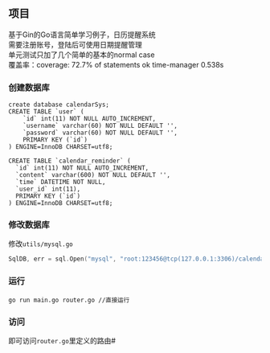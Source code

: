 ## 项目
基于Gin的Go语言简单学习例子，日历提醒系统
<br>
需要注册账号，登陆后可使用日期提醒管理
<br>
单元测试只加了几个简单的基本的normal case
<br>
覆盖率：coverage: 72.7% of statements
ok      time-manager    0.538s


### 创建数据库
```mysql
create database calendarSys;
CREATE TABLE `user` (
    `id` int(11) NOT NULL AUTO_INCREMENT,
    `username` varchar(60) NOT NULL DEFAULT '',
    `password` varchar(60) NOT NULL DEFAULT '',
    PRIMARY KEY (`id`)
) ENGINE=InnoDB CHARSET=utf8;

CREATE TABLE `calendar_reminder` (
  `id` int(11) NOT NULL AUTO_INCREMENT,
  `content` varchar(600) NOT NULL DEFAULT '',
  `time` DATETIME NOT NULL,
  `user_id` int(11),
  PRIMARY KEY (`id`)
) ENGINE=InnoDB CHARSET=utf8;
```
### 修改数据库
修改`utils/mysql.go`
```go
SqlDB, err = sql.Open("mysql", "root:123456@tcp(127.0.0.1:3306)/calendarSys?parseTime=true")
```
### 运行
```shell
go run main.go router.go //直接运行
```
### 访问
即可访问`router.go`里定义的路由#